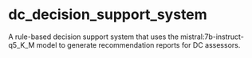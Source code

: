 # dc_decision_support_system
A rule-based decision support system that uses the mistral:7b-instruct-q5_K_M model to generate recommendation reports for DC assessors.
